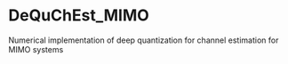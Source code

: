 # DeQuChEst_MIMO
Numerical implementation of deep quantization for channel estimation for MIMO systems
